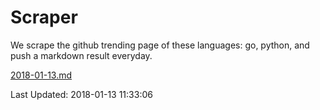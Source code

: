 # Scraper

We scrape the github trending page of these languages: go, python, and push a markdown result everyday.

[2018-01-13.md](https://github.com/borays/Scraper/blob/master/2018-01-13.md)

Last Updated: 2018-01-13 11:33:06